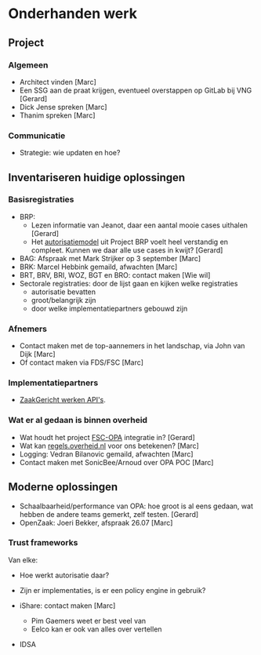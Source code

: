 # Onderhanden werk

## Project
### Algemeen
- Architect vinden [Marc]
- Een SSG aan de praat krijgen, eventueel overstappen op GitLab bij VNG [Gerard]
- Dick Jense spreken [Marc]
- Thanim spreken [Marc]

### Communicatie
- Strategie: wie updaten en hoe?

## Inventariseren huidige oplossingen

### Basisregistraties
- BRP: 
  - Lezen informatie van Jeanot, daar een aantal mooie cases uithalen [Gerard]
  - Het [autorisatiemodel](https://vvng.sharepoint.com/:b:/r/sites/FTV/Gedeelde%20documenten/General/BRP/ASP-Autorisatiemodel.pdf?csf=1&web=1&e=e6AndT) uit Project BRP voelt heel verstandig en compleet. Kunnen we daar alle use cases in kwijt? [Gerard]
- BAG: Afspraak met Mark Strijker op 3 september [Marc]
- BRK: Marcel Hebbink gemaild, afwachten [Marc]
- BRT, BRV, BRI, WOZ, BGT en BRO: contact maken [Wie wil]
- Sectorale registraties: door de lijst gaan en kijken welke registraties 
  - autorisatie bevatten
  - groot/belangrijk zijn
  - door welke implementatiepartners gebouwd zijn

### Afnemers
- Contact maken met de top-aannemers in het landschap, via John van Dijk [Marc]
- Of contact maken via FDS/FSC [Marc]

### Implementatiepartners
- [ZaakGericht werken API's](https://github.com/VNG-Realisatie/gemma-zaken?tab=readme-ov-file).

### Wat er al gedaan is binnen overheid
- Wat houdt het project [FSC-OPA](https://gitlab.com/digilab.overheid.nl/platform/fsc-opa-integration) integratie in? [Gerard]
- Wat kan [regels.overheid.nl](https://regels.overheid.nl/) voor ons betekenen? [Marc]
- Logging: Vedran Bilanovic gemaild, afwachten [Marc]
- Contact maken met SonicBee/Arnoud over OPA POC [Marc]

## Moderne oplossingen
- Schaalbaarheid/performance van OPA: hoe groot is al eens gedaan, wat hebben de andere teams gemerkt, zelf testen.  [Gerard]
- OpenZaak: Joeri Bekker, afspraak 26.07 [Marc]

### Trust frameworks
Van elke:
- Hoe werkt autorisatie daar?
- Zijn er implementaties, is er een policy engine in gebruik?

- iShare: contact maken [Marc]
  - Pim Gaemers weet er best veel van
  - Eelco kan er ook van alles over vertellen
- IDSA

  